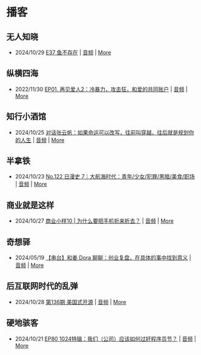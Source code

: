 # 播客

## 无人知晓
- 2024/10/29 [E37 鱼不存在](https://www.xiaoyuzhoufm.com/episode/6720836fbad346ebe6399017) | [音频](https://dts-api.xiaoyuzhoufm.com/track/611719d3cb0b82e1df0ad29e/6720836fbad346ebe6399017/media.xyzcdn.net/lu1L3ucT8gNS6cVyQe0K2Xfqu_ve.m4a) | [More](channels/%E6%97%A0%E4%BA%BA%E7%9F%A5%E6%99%93.md)

## 纵横四海
- 2022/11/30 [EP01. 再见爱人2：冷暴力，攻击狂，和爱的共同账户](https://www.ximalaya.com/sound/592716797) | [音频](https://aod.cos.tx.xmcdn.com/storages/26c6-audiofreehighqps/E9/4E/GKwRIUEHXOodAq7-QQHYdhCw-aacv2-48K.m4a) | [More](channels/%E7%BA%B5%E6%A8%AA%E5%9B%9B%E6%B5%B7.md)

## 知行小酒馆
- 2024/10/25 [对话张云帆：如果命运可以改写，往前叫穿越，往后就是规划你的人生](https://www.xiaoyuzhoufm.com/episode/671b521ceb46cd6655a82f9b) | [音频](https://dts-api.xiaoyuzhoufm.com/track/6013f9f58e2f7ee375cf4216/671b521ceb46cd6655a82f9b/media.xyzcdn.net/lp8ES515sWKG1M-sQgNK7pBFqZX2.m4a) | [More](channels/%E7%9F%A5%E8%A1%8C%E5%B0%8F%E9%85%92%E9%A6%86.md)

## 半拿铁
- 2024/10/23 [No.122 日漫史 7｜大航海时代：青年/少女/犯罪/黑暗/美食/职场](https://www.ximalaya.com/sound/767876713) | [音频](https://tk.wavpub.com/WPDL_SJtjkWjBWbJxaDenZaGGtQSDhWEJdnsKrtSBXrcuXUynJTcqrSLmKUArHF-ac.m4a) | [More](channels/%E5%8D%8A%E6%8B%BF%E9%93%81.md)

## 商业就是这样
- 2024/10/27 [商业小样10 | 为什么要把手机折来折去？](https://www.ximalaya.com/sound/769133289) | [音频](https://aod.cos.tx.xmcdn.com/storages/a640-audiofreehighqps/57/4D/GKwRIasK9CiYADPO7AMl0pkw.m4a) | [More](channels/%E5%95%86%E4%B8%9A%E5%B0%B1%E6%98%AF%E8%BF%99%E6%A0%B7.md)

## 奇想驿
- 2024/05/19 [【串台】和姜 Dora 聊聊：创业复盘，在具体的事中找到意义](https://www.xiaoyuzhoufm.com/episode/664962d382b428eafd844366) | [音频](https://dts-api.xiaoyuzhoufm.com/track/6034daea97755b8fc9c66480/664962d382b428eafd844366/media.xyzcdn.net/llloyy2KoUURla1cgosxmkenwwHw.m4a) | [More](channels/%E5%A5%87%E6%83%B3%E9%A9%BF.md)

## 后互联网时代的乱弹
- 2024/10/28 [第136期 美国式开源](https://hosting.wavpub.cn/pie/ep136/) | [音频](https://tk.wavpub.com/WPDL_EDNthrsnmEPyMrYfbAtJJAJmcWwGpysUVATjnwGeFuqFJPLHPjUjPVTVhv-50.mp3) | [More](channels/%E5%90%8E%E4%BA%92%E8%81%94%E7%BD%91%E6%97%B6%E4%BB%A3%E7%9A%84%E4%B9%B1%E5%BC%B9.md)

## 硬地骇客
- 2024/10/21 [EP80 1024特辑：我们（公司）应该如何过好程序员节？](https://www.xiaoyuzhoufm.com/episode/67166835db2cf82757e38127) | [音频](https://dts-api.xiaoyuzhoufm.com/track/640ee2438be5d40013fe4a87/67166835db2cf82757e38127/media.xyzcdn.net/lkAUTPra4N0svNYdabJP_Ng3SRE_.m4a) | [More](channels/%E7%A1%AC%E5%9C%B0%E9%AA%87%E5%AE%A2.md)

